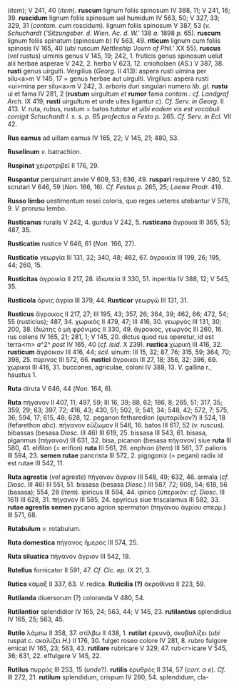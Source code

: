 (*item*); V 241, 40 (*item*). **ruscum** lignum foliis spinosum IV 388,
11; V 241, 16; 39. **ruscidum** lignum foliis spinosum uel humidum IV
563, 50; V 327, 33; 329, 31 (*contam. cum* roscidum). lignum foliis
spinosum V 387, 53 (*v. Schuchardt* (*'Sitzungsber. d. Wien. Ac. d.
W.'* 138 *a.* 1898 *p.* 65). **ruscum** lignum foliis spinatum (spinosum
*b*) IV 563, 49. **riticum** lignum cum foliis spinosis IV 165, 40
(*ubi* ruscum *Nettleship 'Journ of Phil.'* XX 55). **ruscus** (*vel*
rustus) uiminis genus V 145, 19; 242, 1. fruticis genus spinosum uelut
alii herbae asperae V 242, 2. herba V 623, 12. cnioholaen (*AS.*) V 387,
38. **rusti** genus uirgulti. Vergilius (*Georg.* II 413): aspera rusti
uimina per silu\<a\>m V 145, 17 = genus herbae aut uirgulti. Virgilius:
aspera rusti \<ui\>mina per silu\<a\>m V 242, 3. arboris duri singulari
numero *lib. gl.* **rustu** ui et fama IV 281, 2 (**rustum** uirgultum
*et* **rumor** fama *contam.: cf. Landgraf Arch.* IX 419; **rusti**
uirgultum et unde uites ligantur *c*). *Cf. Serv. in Georg.* II 413.
*V.* ruta, rubus, rustum = batos *tuta­tur et uibi eadem vis est vocabuli
corrigit Schuchardt l. s. s. p.* 65 *profectus a Festo p.* 265. *Cf.
Serv. in Ecl.* VII 42.

**Rus eamus** ad uillam eamus IV 165, 22; V 145, 21; 480, 53.

**Ruselinum** *v.* batrachion.

**Ruspinat** χειροτριβεῖ II 176, 29.

**Ruspantur** perquirunt anxie V 609, 53; 636, 49. **ruspari** requirere
V 480, 52. scrutari V 646, 59 (*Non.* 166, 16). *Cf. Festus p.* 265, 25;
*Loewe Prodr.* 419.

**Russo limbo** uestimentum rosei coloris, quo reges ueteres utebantur V
578, 9. *V.* prorusu lembo.

**Rusticanus** ruralis V 242, 4. gurdus V 242, 5. **rusticana** ἄγροικα
III 365, 53; 487, 35.

**Rusticatim** rustice V 646, 61 (*Non.* 166, 27).

**Rusticatio** γεωργία III 131, 32; 340, 48; 462, 67. ἀγροικία III 199,
26; 195, 44; 260, 15.

**Rusticitas** ἀγροικία II 217, 28. ἰδιωτεία II 330, 51. inperitia IV
388, 12; V 545, 35.

**Rusticola** ὄρνις ἀγρία III 379, 44. **Rusticor** γεωργῶ III 131,
31.

**Rusticus** ἄγροικος II 217, 27; III 195, 43; 357, 26; 364, 39; 462,
66; 472, 54; 55 (rusticius); 487, 34. χωρικός II 479, 47; III 416, 30.
γεωργός III 131, 30; 200, 38. ἰδιώτης ὁ μὴ φρόνιμος II 330, 49.
ἄγροικος, γεωργός III 260, 16. rus colens IV 165, 21; 281, 1; V 145, 20.
dictus quod rus operetur, id est terra\<m\> *a*^2^ *post* IV 165, 40
(*cf. Isid.* X 239). **rus­tica** χωρική III 416, 32. **rusticum**
ἄγροικον III 416, 44; *scil.* uinum: III 15, 32; 87, 76; 315, 59; 364,
70; 398, 25. πύρινος III 572, 66. **rustici** ἄγροικοι III 27, 18; 356,
32; 396, 69. χωρικοί III 416, 31. buccones, agriculae, coloni IV 388,
13. *V.* gallina r., haustus 1.

**Ruta** diruta V 646, 44 (*Non.* 164, 6).

**Ruta** πήγανον II 407, 11; 497, 59; III 16, 39; 88, 62; 186, 8; 265,
51; 317, 35; 359, 29; 63; 397, 72; 416, 43; 430, 51; 502, 9; 541, 34;
548, 42; 572, 7; 575, 36; 594, 17; 615, 48; 628, 12. peganon fetharedion
(φυταρίδιον?) II 524, 18 (fefarethon *abc*). πήγανον εὔζωμον II 546, 16.
batos III 617, 52 (*v.* ruscus). bibassas (besasa *Diosc.* III 46) III
619, 25. bissasa III 543, 61. bisasa, piganmus (πήγανον) III 631, 32.
bisa, picanon (besasa πήγανον) siue **ruta** III 580, 41. elifilon (=
erifion) **ruta** III 561, 28. enphion (*item*) III 561, 37. palioris
III 594, 23. **semen rutae** pancrista III 572, 2. pigogonix (= pegani)
radix id est rutae III 542, 11.

**Ruta agrestis** (*vel* agreste) πήγανον ἄγριον III 548, 49; 632, 46.
armala (*cf. Diosc.* III 46) III 551, 51. bissasa (besasa *Diosc.*) III
587, 72; 608, 54; 618, 56 (basasa); 554, 28 (*item*). ipiricus III 594,
44. ipirico (ὑπερικόν: *cf. Diosc.* III 161) III 628, 31. πήγανον III
585, 24. epyricus siue triscalamus III 582, 33. **rutae agrestis semen**
pycano agrion spermaton (πηγάνου ἀγρίου σπερμ.) III 571, 68.

**Rutabulum** *v.* rotabulum.

**Ruta domestica** πήγανος ἥμερος III 574, 25.

**Ruta siluatica** πήγανον ἄγριον III 542, 19.

**Rutellus** fornicator II 591, 47. *Cf. Cic. ep.* IX 21, 3.

**Rutica** κάμαξ II 337, 63. *V.* redica. **Ruticilia (?)** ἀκροθίνια
II 223, 59.

**Rutilanda** diuersorum (?) coloranda V 480, 54.

**Rutilantior** splendidior IV 165, 24; 563, 44; V 145, 23.
**rutilantius** splendidius IV 165, 25; 563, 45.

**Rutilo** λάμπω II 358, 37. στίλβω II 438, 1. **rutilat** ἐρευνᾷ,
σκυβαλίζει (*ubi* ruspat *c.* σκαλίζει *H.*) II 176, 30. fulget roseo
colore IV 281, 8. rubro fulgore emicat IV 165, 23; 563, 43. **rutilare**
rubricare V 329, 47. rub\<r\>icare V 545, 36; 631, 22. effulgere V 145,
22.

**Rutilus** πυρρός III 253, 15 (*unde*?). **rutilis** ἐρυθρός II 314, 57
(*corr. a e*). *Cf.* III 272, 21. **rutilum** splendidum, crispum IV
280, 54. splendidum, cla-
